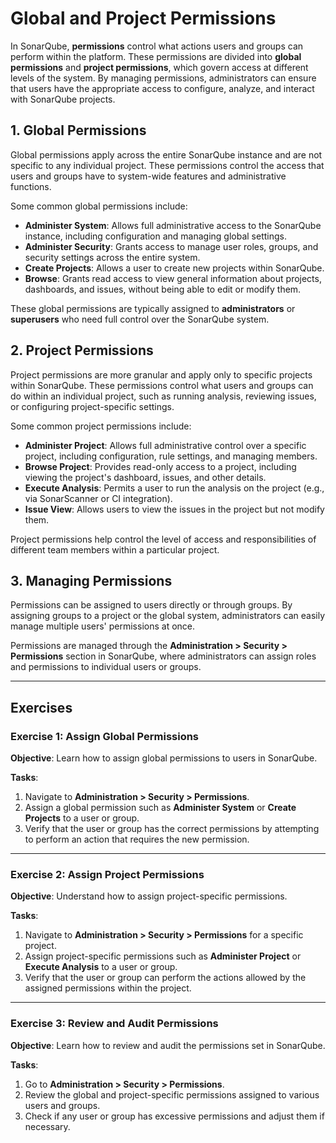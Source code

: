 # Global and Project Permissions

In SonarQube, **permissions** control what actions users and groups can 
perform within the platform. These permissions are divided into **global 
permissions** and **project permissions**, which govern access at different 
levels of the system. By managing permissions, administrators can ensure 
that users have the appropriate access to configure, analyze, and interact 
with SonarQube projects.     

## 1. Global Permissions

Global permissions apply across the entire SonarQube instance and are not 
specific to any individual project. These permissions control the access 
that users and groups have to system-wide features and administrative 
functions.   

Some common global permissions include:
- **Administer System**: Allows full administrative access to the SonarQube 
  instance, including configuration and managing global settings. 
- **Administer Security**: Grants access to manage user roles, groups, and 
  security settings across the entire system. 
- **Create Projects**: Allows a user to create new projects within SonarQube.
- **Browse**: Grants read access to view general information about projects,
  dashboards, and issues, without being able to edit or modify them. 
  
These global permissions are typically assigned to **administrators** or 
**superusers** who need full control over the SonarQube system. 

## 2. Project Permissions

Project permissions are more granular and apply only to specific projects 
within SonarQube. These permissions control what users and groups can do 
within an individual project, such as running analysis, reviewing issues, 
or configuring project-specific settings.   

Some common project permissions include:
- **Administer Project**: Allows full administrative control over a 
  specific project, including configuration, rule settings, and managing 
  members. 
- **Browse Project**: Provides read-only access to a project, including 
  viewing the project's dashboard, issues, and other details. 
- **Execute Analysis**: Permits a user to run the analysis on the project 
  (e.g., via SonarScanner or CI integration). 
- **Issue View**: Allows users to view the issues in the project but not 
  modify them. 
  
Project permissions help control the level of access and responsibilities 
of different team members within a particular project.  

## 3. Managing Permissions

Permissions can be assigned to users directly or through groups. By 
assigning groups to a project or the global system, administrators can 
easily manage multiple users' permissions at once.  

Permissions are managed through the **Administration > Security > 
Permissions** section in SonarQube, where administrators can assign roles 
and permissions to individual users or groups.  

---

## Exercises

### Exercise 1: Assign Global Permissions

**Objective**: 
Learn how to assign global permissions to users in SonarQube.

**Tasks**:
1. Navigate to **Administration > Security > Permissions**.
2. Assign a global permission such as **Administer System** or 
   **Create Projects** to a user or group.
3. Verify that the user or group has the correct permissions by attempting 
   to perform an action that requires the new permission. 

---

### Exercise 2: Assign Project Permissions

**Objective**: 
Understand how to assign project-specific permissions.

**Tasks**:
1. Navigate to **Administration > Security > Permissions** for a specific 
   project. 
2. Assign project-specific permissions such as **Administer Project** or 
   **Execute Analysis** to a user or group. 
3. Verify that the user or group can perform the actions allowed by the 
   assigned permissions within the project. 

---

### Exercise 3: Review and Audit Permissions

**Objective**: 
Learn how to review and audit the permissions set in SonarQube.

**Tasks**:
1. Go to **Administration > Security > Permissions**.
2. Review the global and project-specific permissions assigned to various 
   users and groups. 
3. Check if any user or group has excessive permissions and adjust them if 
   necessary. 
